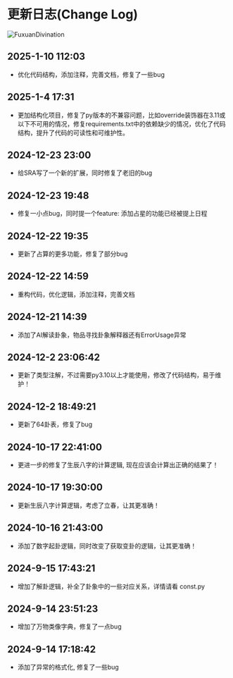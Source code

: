 
# 更新日志(Change Log)

![FuxuanDivination](https://media.tenor.com/-VFGl8GUQRQAAAAi/fu-xuan-honkai-star-rail.gif)

## 2025-1-10 112:03

- 优化代码结构，添加注释，完善文档，修复了一些bug

## 2025-1-4 17:31

- 更加结构化项目，修复了py版本的不兼容问题，比如override装饰器在3.11或以下不可用的情况，修复requirements.txt中的依赖缺少的情况，优化了代码结构，提升了代码的可读性和可维护性。

## 2024-12-23 23:00

- 给SRA写了一个新的扩展，同时修复了老旧的bug

## 2024-12-23 19:48

- 修复一小点bug，同时提一个feature: 添加占星的功能已经被提上日程

## 2024-12-22 19:35

- 更新了占算的更多功能，修复了部分bug

## 2024-12-22 14:59

- 重构代码，优化逻辑，添加注释，完善文档

## 2024-12-21 14:39

- 添加了AI解读卦象，物品寻找卦象解释器还有ErrorUsage异常

## 2024-12-2 23:06:42

- 更新了类型注解，不过需要py3.10以上才能使用，修改了代码结构，易于维护！

## 2024-12-2 18:49:21

- 更新了64卦表，修复了bug

## 2024-10-17 22:41:00

- 更进一步的修复了生辰八字的计算逻辑, 现在应该会计算出正确的结果了！

## 2024-10-17 19:30:00

- 更新生辰八字计算逻辑，考虑了立春，让其更准确！

## 2024-10-16 21:43:00

- 添加了数字起卦逻辑，同时改变了获取变卦的逻辑，让其更准确！

## 2024-9-15 17:43:21

- 增加了解卦逻辑，补全了卦象中的一些对应关系，详情请看 const.py

## 2024-9-14 23:51:23

- 增加了万物类像字典，修复了一点bug

## 2024-9-14 17:18:42

- 添加了异常的格式化, 修复了一些bug
